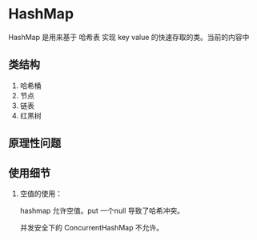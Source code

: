 # HashMap

HashMap 是用来基于 哈希表 实现 key value 的快速存取的类。当前的内容中

## 类结构

1. 哈希桶
2. 节点
3. 链表
4. 红黑树



## 原理性问题



## 使用细节

1. 空值的使用：

   hashmap 允许空值。put 一个null 导致了哈希冲突。

   并发安全下的 ConcurrentHashMap 不允许。

